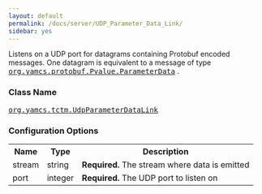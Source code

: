 ```yaml
---
layout: default
permalink: /docs/server/UDP_Parameter_Data_Link/
sidebar: yes
---
```


Listens on a UDP port for datagrams containing Protobuf encoded messages. One datagram is equivalent to a message of type [<tt>org.yamcs.protobuf.Pvalue.ParameterData</tt>](https://www.yamcs.org/yamcs/javadoc/org/yamcs/protobuf/Pvalue.ParameterData.html)
.

### Class Name
[<tt>org.yamcs.tctm.UdpParameterDataLink</tt>](https://www.yamcs.org/yamcs/javadoc/org/yamcs/tctm/UdpParameterDataLink.html)

### Configuration Options

<table class="inline">
  <tr>
    <th>Name</th>
    <th>Type</th>
    <th>Description</th>
  </tr>
  <tr>
    <td class="code">stream</td>
    <td class="code">string</td>
    <td><b>Required.</b> The stream where data is emitted</td>
  </tr>
  <tr>
    <td class="code">port</td>
    <td class="code">integer</td>
    <td><b>Required.</b> The UDP port to listen on</td>
  </tr>
</table>
